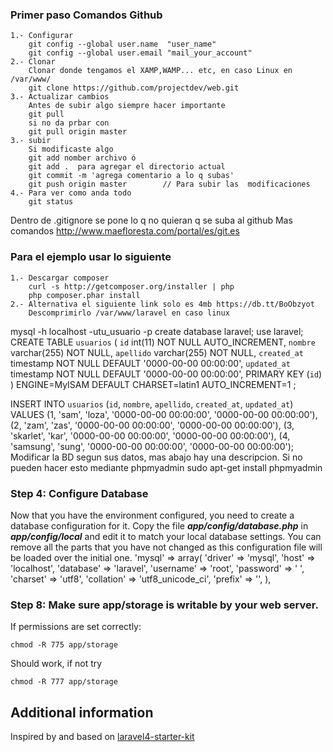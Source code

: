 ### Primer paso Comandos Github
    1.- Configurar
    	git config --global user.name  "user_name"
	    git config --global user.email "mail_your_account"
    2.- Clonar 
    	Clonar donde tengamos el XAMP,WAMP... etc, en caso Linux en /var/www/
    	git clone https://github.com/projectdev/web.git
    3.- Actualizar cambios
    	Antes de subir algo siempre hacer importante 
    	git pull 
        si no da prbar con 
        git pull origin master 
    3.- subir 
    	Si modificaste algo 
    	git add nomber archivo ó 
    	git add .  para agregar el directorio actual
    	git commit -m 'agrega comentario a lo q subas'
    	git push origin master        // Para subir las  modificaciones
    4.- Para ver como anda todo
	    git status
Dentro de .gitignore se pone lo q no quieran q se suba al github
Mas comandos http://www.maefloresta.com/portal/es/git.es

### Para el ejemplo usar lo siguiente
    1.- Descargar composer 
        curl -s http://getcomposer.org/installer | php
        php composer.phar install
    2.- Alternativa el siguiente link solo es 4mb https://db.tt/BoObzyot
        Descomprimirlo /var/www/laravel en caso linux 

mysql -h localhost -utu_usuario -p
create database laravel;
use laravel;
CREATE TABLE `usuarios` (
  `id` int(11) NOT NULL AUTO_INCREMENT,
  `nombre` varchar(255) NOT NULL,
  `apellido` varchar(255) NOT NULL,
  `created_at` timestamp NOT NULL DEFAULT '0000-00-00 00:00:00',
  `updated_at` timestamp NOT NULL DEFAULT '0000-00-00 00:00:00',
  PRIMARY KEY (`id`)
) ENGINE=MyISAM  DEFAULT CHARSET=latin1 AUTO_INCREMENT=1 ;

INSERT INTO `usuarios` (`id`, `nombre`, `apellido`, `created_at`, `updated_at`) VALUES
(1, 'sam', 'loza', '0000-00-00 00:00:00', '0000-00-00 00:00:00'),
(2, 'zam', 'zas', '0000-00-00 00:00:00', '0000-00-00 00:00:00'),
(3, 'skarlet', 'kar', '0000-00-00 00:00:00', '0000-00-00 00:00:00'),
(4, 'samsung', 'sung', '0000-00-00 00:00:00', '0000-00-00 00:00:00');
Modificar la BD segun sus datos, mas abajo hay una descripcion.
Si no pueden hacer esto mediante phpmyadmin sudo apt-get install phpmyadmin

### Step 4: Configure Database
Now that you have the environment configured, you need to create a database configuration for it. Copy the file ***app/config/database.php*** in ***app/config/local*** and edit it to match your local database settings. You can remove all the parts that you have not changed as this configuration file will be loaded over the initial one.
	'mysql' => array(
			'driver'    => 'mysql',
			'host'      => 'localhost',
			'database'  => 'laravel',
			'username'  => 'root',
			'password'  => ' ',
			'charset'   => 'utf8',
			'collation' => 'utf8_unicode_ci',
			'prefix'    => '',
		),
		
### Step 8: Make sure app/storage is writable by your web server.

If permissions are set correctly:

    chmod -R 775 app/storage

Should work, if not try

    chmod -R 777 app/storage

## Additional information

Inspired by and based on [laravel4-starter-kit](https://github.com/brunogaspar/laravel4-starter-kit)
